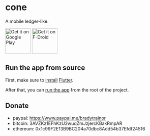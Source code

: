# cone

A mobile ledger-like.

[<img src="https://play.google.com/intl/en_us/badges/images/generic/en_badge_web_generic.png"
     alt="Get it on Google Play"
     height="80">](https://play.google.com/store/apps/details?id=info.tangential.cone)
[<img src="https://f-droid.org/badge/get-it-on.png"
     alt="Get it on F-Droid"
     height="80">](https://f-droid.org/packages/info.tangential.cone/)

## Run the app from source

First, make sure to
[install](https://flutter.dev/docs/get-started/install)
[Flutter](https://flutter.dev/).

After that, you can [run the
app](https://flutter.dev/docs/get-started/test-drive?tab=terminal#run-the-app-2)
from the root of the project.

## Donate

- paypal: https://www.paypal.me/bradytrainor
- bitcoin: 3AVZKz1EFhKzU2wuqZmJzjercKBakRmpAR
- ethereum: 0x1c99F2E13B9BC204a70dbc8Add54b37Efdf24516
